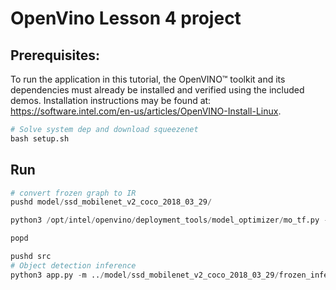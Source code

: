 # OpenVino Lesson 4 project

## Prerequisites:
To run the application in this tutorial, the OpenVINO™ toolkit and its dependencies must already be installed and verified using the included demos. Installation instructions may be found at: https://software.intel.com/en-us/articles/OpenVINO-Install-Linux.

```python
# Solve system dep and download squeezenet
bash setup.sh

```
## Run

```python
# convert frozen graph to IR
pushd model/ssd_mobilenet_v2_coco_2018_03_29/

python3 /opt/intel/openvino/deployment_tools/model_optimizer/mo_tf.py --input_model frozen_inference_graph.pb --tensorflow_object_detection_api_pipeline_config pipeline.config --reverse_input_channels --tensorflow_use_custom_operations_config /opt/intel/openvino/deployment_tools/model_optimizer/extensions/front/tf/ssd_v2_support.json

popd
```

```python
pushd src
# Object detection inference
python3 app.py -m ../model/ssd_mobilenet_v2_coco_2018_03_29/frozen_inference_graph.xml -ct 0.6 -c BLUE
```
